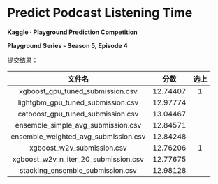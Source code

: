 # Predict Podcast Listening Time

**Kaggle · Playground Prediction Competition**

**Playground Series - Season 5, Episode 4**

提交结果：

|                文件名                |   分数   | 选上 |
| :----------------------------------: | :------: | :--: |
|   xgboost_gpu_tuned_submission.csv   | 12.74407 |  1  |
|  lightgbm_gpu_tuned_submission.csv  | 12.97774 |      |
|  catboost_gpu_tuned_submission.csv  | 13.04467 |      |
|  ensemble_simple_avg_submission.csv  | 12.84571 |      |
| ensemble_weighted_avg_submission.csv | 12.84248 |      |
|      xgboost_w2v_submission.csv      | 12.76206 |  1  |
| xgboost_w2v_n_iter_20_submission.csv | 12.77675 |      |
|   stacking_ensemble_submission.csv   | 12.98128 |      |
